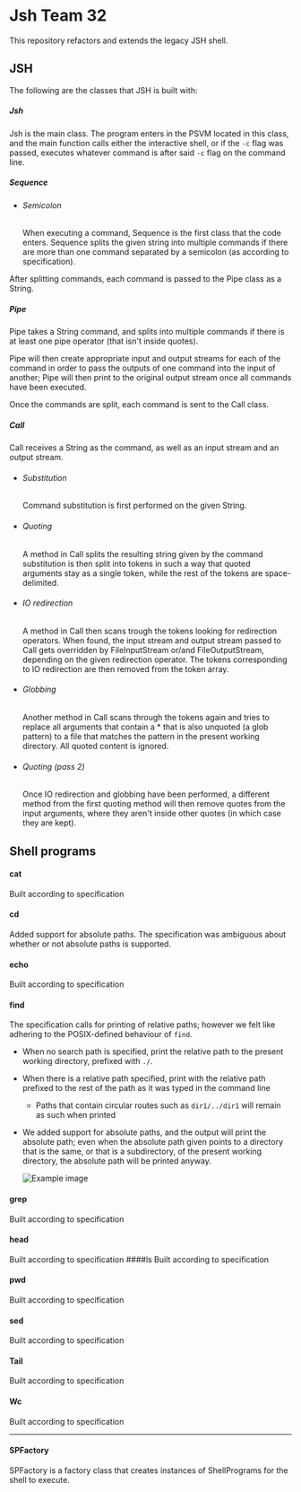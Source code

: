 # Jsh Team 32
This repository refactors and extends the legacy JSH shell.

## JSH
The following are the classes that JSH is built with:

##### Jsh
Jsh is the main class. The program enters in the PSVM located in this class, and the main function calls either the
interactive shell, or if the `-c` flag was passed, executes whatever command is after said `-c` flag on the command
line.


##### Sequence
* ###### Semicolon
    When executing a command, Sequence is the first class that the code enters. Sequence splits the given string into 
    multiple commands if there are more than one command separated by a semicolon (as according to specification).
    
After splitting commands, each command is passed to the Pipe class as a String.
##### Pipe
Pipe takes a String command, and splits into multiple commands if there is at least one pipe operator (that isn't
inside quotes).

Pipe will then create appropriate input and output streams for each of the command in order to pass the outputs of
one command into the input of another; Pipe will then print to the original output stream once all commands have
been executed.

Once the commands are split, each command is sent to the Call class.
##### Call
Call receives a String as the command, as well as an input stream and an output stream.
* ###### Substitution
    Command substitution is first performed on the given String.
* ###### Quoting
    A method in Call splits the resulting string given by the command substitution is then split into tokens in such a way that quoted 
    arguments stay as a single token, while the rest of the tokens are space-delimited.
* ###### IO redirection
    A method in Call then scans trough the tokens looking for redirection operators. When found, the input stream
    and output stream passed to Call gets overridden by FileInputStream or/and FileOutputStream, depending on the
    given redirection operator.
    The tokens corresponding to IO redirection are then removed from the token array.
* ###### Globbing
    Another method in Call scans through the tokens again and tries to replace all arguments that contain a * that 
    is also unquoted (a glob pattern) to a file that matches the pattern in the present working directory. All
    quoted content is ignored. 
* ###### Quoting (pass 2)
    Once IO redirection and globbing have been performed, a different method from the first quoting method will then
    remove quotes from the input arguments, where they aren't inside other quotes (in which case they are kept). 

## Shell programs
#### cat
Built according to specification
#### cd
Added support for absolute paths. The specification was ambiguous about whether or not absolute paths is supported. 
#### echo
Built according to specification
#### find
The specification calls for printing of relative paths; however we felt like adhering to the POSIX-defined behaviour
of `find`.
- When no search path is specified, print the relative path to the present working directory, prefixed with `./`.
- When there is a relative path specified, print with the relative path prefixed to the rest of the path as it was 
typed in the command line
    - Paths that contain circular routes such as `dir1/../dir1` will remain as such when printed
- We added support for absolute paths, and the output will print the absolute path; even when the absolute path
given points to a directory that is the same, or that is a subdirectory, of the present working directory, the
absolute path will be printed anyway.

    ![Example image](https://cdn.discordapp.com/attachments/622838479608348672/663238382864039946/unknown.png)
    
#### grep
Built according to specification
#### head
Built according to specification
####ls
Built according to specification
#### pwd
Built according to specification
#### sed
Built according to specification
#### Tail
Built according to specification
#### Wc
Built according to specification
___    
#### SPFactory
SPFactory is a factory class that creates instances of ShellPrograms for the shell to execute.

